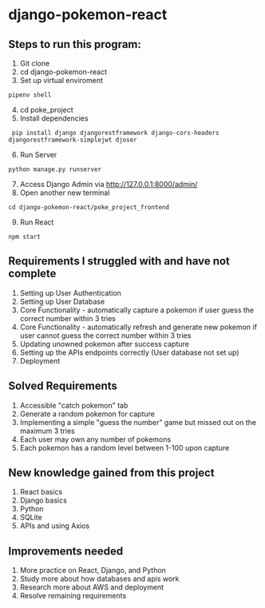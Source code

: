 # django-pokemon-react

## Steps to run this program:
1. Git clone
2. cd django-pokemon-react
3. Set up virtual enviroment 
```
pipenv shell
```
4. cd poke_project
5. Install dependencies
```
 pip install django djangorestframework django-cors-headers djangorestframework-simplejwt djoser
```
6. Run Server
```
python manage.py runserver
```
7. Access Django Admin via http://127.0.0.1:8000/admin/
8. Open another new terminal
```
cd django-pokemon-react/poke_project_frontend
```
9. Run React
```
npm start
```

## Requirements I struggled with and have not complete
1. Setting up User Authentication
2. Setting up User Database
3. Core Functionality - automatically capture a pokemon if user guess the correct number within 3 tries
4. Core Functionality - automatically refresh and generate new pokemon if user cannot guess the correct number within 3 tries
5. Updating unowned pokemon after success capture
6. Setting up the APIs endpoints correctly (User database not set up)
7. Deployment

## Solved Requirements
1. Accessible "catch pokemon" tab
2. Generate a random pokemon for capture
3. Implementing a simple "guess the number" game but missed out on the maximum 3 tries
4. Each user may own any number of pokemons
5. Each pokemon has a random level between 1-100 upon capture

## New knowledge gained from this project
1. React basics
2. Django basics
3. Python
4. SQLite
5. APIs and using Axios

## Improvements needed
1. More practice on React, Django, and Python
2. Study more about how databases and apis work
3. Research more about AWS and deployment
4. Resolve remaining requirements
